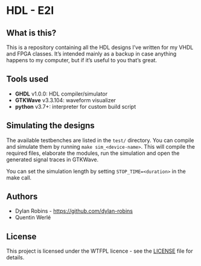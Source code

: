 # HDL - E2I

## What is this?

This is a repository containing all the HDL designs I’ve written for my VHDL and FPGA classes. It’s intended mainly as a backup in case anything happens to my computer, but if it’s useful to you that’s great.

## Tools used

- **GHDL** v1.0.0: HDL compiler/simulator
- **GTKWave** v3.3.104: waveform visualizer
- **python** v3.7+: interpreter for custom build script

## Simulating the designs

The available testbenches are listed in the `test/` directory. You can compile and simulate them by running `make sim_<device-name>`. This will compile the required files, elaborate the modules, run the simulation and open the generated signal traces in GTKWave.

You can set the simulation length by setting `STOP_TIME=<duration>` in the make call.

## Authors

- Dylan Robins - https://github.com/dylan-robins
- Quentin Werlé

## License

This project is licensed under the WTFPL licence - see the [LICENSE](https://github.com/dylan-robins/HDL-E2I/blob/main/LICENCE) file for details.